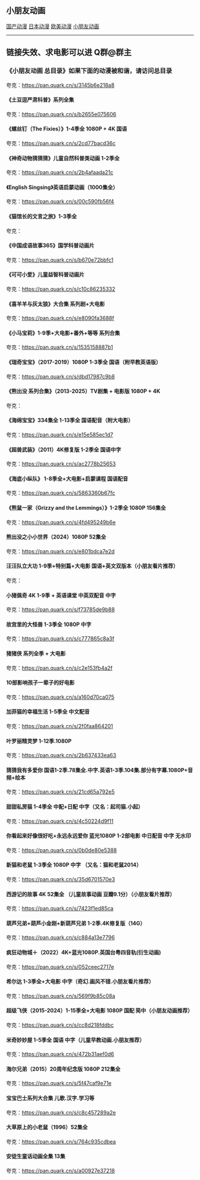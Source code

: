 
## 小朋友动画

<div class="game-nav">
  <a href="#/zh-cn/animetv/gcdm" class="game-nav-btn">国产动漫</a>
  <a href="#/zh-cn/animetv/rbdm" class="game-nav-btn">日本动漫</a>
  <a href="#/zh-cn/animetv/omdm" class="game-nav-btn">欧美动漫</a>
  <a href="#/zh-cn/animetv/xpy" class="game-nav-btn">小朋友动画</a>
</div>

---

## 链接失效、求电影可以进 Q群@群主

### 《小朋友动画 总目录》如果下面的动漫被和谐，请访问总目录

夸克：https://pan.quark.cn/s/3145b6e218a8

#### 《土豆逗严肃科普》系列全集

夸克：https://pan.quark.cn/s/b2655e075606

#### 《螺丝钉（The Fixies）》1-4季全 1080P + 4K 国语

夸克：https://pan.quark.cn/s/2cd77bacd36c

#### 《神奇动物猜猜猜》儿童自然科普类动画 1-2季全

夸克：https://pan.quark.cn/s/2b4afaada21c

#### 《English Singsing》英语启蒙动画（1000集全）

夸克：https://pan.quark.cn/s/00c590fb56f4

#### 《猫馆长的文言之旅》1-3季全

夸克：

#### 《中国成语故事365》国学科普动画片

夸克：https://pan.quark.cn/s/b670e72bbfc1

#### 《可可小爱》儿童益智科普动画片

夸克：https://pan.quark.cn/s/c10c86235332

#### 《喜羊羊与灰太狼》大合集 系列剧+大电影

夸克：https://pan.quark.cn/s/e8090fa3688f

#### 《小马宝莉》1-9季+大电影+番外+等等 系列合集

夸克：https://pan.quark.cn/s/1535158887b1

#### 《瑞奇宝宝》（2017-2019）1080P 1-3季全 国语（附早教英语版）

夸克：https://pan.quark.cn/s/dbd17987c9b8

#### 《熊出没 系列合集》（2013-2025）TV剧集 + 电影版 1080P + 4K

夸克：

#### 《海绵宝宝》334集全 1-13季全 国语配音（附大电影）

夸克：https://pan.quark.cn/s/e15e585ec1d7

#### 《超兽武装》（2011）4K修复版 1-2季全 国语中字

夸克：https://pan.quark.cn/s/ac2778b25653

#### 《海底小纵队》 1-8季全+大电影+启蒙课程 国语配音

夸克：https://pan.quark.cn/s/5863360b67fc

#### 《熊鼠一家（Grizzy and the Lemmings）》1-2季全 1080P 156集全

夸克：https://pan.quark.cn/s/4fd495249b6e

#### 熊出没之小小世界（2024）1080P 52集全

夸克：https://pan.quark.cn/s/e801bdca7e2d

#### 汪汪队立大功 1-9季+特别篇+大电影 国语+英文双版本（小朋友看片推荐）

夸克：

#### 小猪佩奇 4K 1-9季 + 英语课堂 中英双配音 中字

夸克：https://pan.quark.cn/s/f73785de9b88

#### 故宫里的大怪兽 1-3季全 1080P 中字

夸克：https://pan.quark.cn/s/c777865c8a3f

#### 猪猪侠 系列全季 + 大电影

夸克：https://pan.quark.cn/s/c2e153fb4a2f

#### 10部影响孩子一辈子的好电影

夸克：https://pan.quark.cn/s/a160d70ca075

#### 加菲猫的幸福生活 1-5季全 中文配音

夸克：https://pan.quark.cn/s/2f0faa864201

#### 叶罗丽精灵梦 1-12季.1080P

夸克：https://pan.quark.cn/s/2b637433ea63

#### 猜猜我有多爱你 国语1-2季.78集全.中字.英语1-3季.104集.部分有字幕.1080P+音频+绘本

夸克：https://pan.quark.cn/s/21cd65a792e5

#### 甜甜私房猫 1-4季全 中配+日配 中字（又名：起司猫.小起）

夸克：https://pan.quark.cn/s/4c50224d9f11

#### 你看起来好像很好吃+永远永远爱你 蓝光1080P 1-2部电影 中日配音 中字 无水印

夸克：https://pan.quark.cn/s/0b0de80e5388

#### 新猫和老鼠 1-3季全 1080P 中字 （又名：猫和老鼠2014）

夸克：https://pan.quark.cn/s/35d6701570e3

#### 西游记的故事 4K 52集全 （儿童故事动画 豆瓣9.1分）（小朋友看片推荐）

夸克：https://pan.quark.cn/s/7423f1ed85ca

#### 葫芦兄弟+葫芦小金刚+新葫芦兄弟 1-2季.4K修复版（14G）

夸克：https://pan.quark.cn/s/c884a13e7796

#### 疯狂动物城＋（2022）4K+蓝光1080P.英国台粤四音轨(衍生动画)

夸克：https://pan.quark.cn/s/052ceec2717e

#### 希尔达 1-3季全+大电影 中字（奇幻.画风不错.小朋友看片推荐）

夸克：https://pan.quark.cn/s/569f9b85c08a

#### 超级飞侠（2015-2024）1-15季全+大电影 1080P 国配 简中（小朋友动画推荐）

夸克：https://pan.quark.cn/s/cc8d218fddbc

#### 米奇妙妙屋 1-5季全 国语 中字（儿童早教动画.小朋友推荐）

夸克：https://pan.quark.cn/s/472b31aef0d6

#### 海尔兄弟（2015）20周年纪念版 1080P 212集全

夸克：https://pan.quark.cn/s/5f47caf9e71e

#### 宝宝巴士系列大合集 儿歌.汉字.学习等

夸克：https://pan.quark.cn/s/c8c457289a2e

#### 大草原上的小老鼠（1996）52集全

夸克：https://pan.quark.cn/s/764c935cdbea

#### 安徒生童话动画全集 13集

夸克：https://pan.quark.cn/s/a00927e37218
